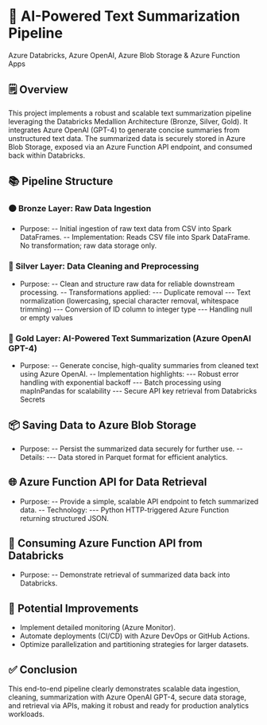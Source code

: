 # 📘 AI-Powered Text Summarization Pipeline
Azure Databricks, Azure OpenAI, Azure Blob Storage & Azure Function Apps

## 🗒️ Overview
This project implements a robust and scalable text summarization pipeline leveraging the Databricks Medallion Architecture (Bronze, Silver, Gold). It integrates Azure OpenAI (GPT-4) to generate concise summaries from unstructured text data. The summarized data is securely stored in Azure Blob Storage, exposed via an Azure Function API endpoint, and consumed back within Databricks.

## 📚 Pipeline Structure
### 🟤 Bronze Layer: Raw Data Ingestion
 - Purpose:
 -- Initial ingestion of raw text data from CSV into Spark DataFrames.
 -- Implementation:
    Reads CSV file into Spark DataFrame.
  No transformation; raw data storage only.

### 🥈 Silver Layer: Data Cleaning and Preprocessing
 - Purpose:
 -- Clean and structure raw data for reliable downstream processing.
 -- Transformations applied:
 --- Duplicate removal
 --- Text normalization (lowercasing, special character removal, whitespace trimming)
 --- Conversion of ID column to integer type
 --- Handling null or empty values

### 🥇 Gold Layer: AI-Powered Text Summarization (Azure OpenAI GPT-4)
 - Purpose:
 -- Generate concise, high-quality summaries from cleaned text using Azure OpenAI.
 -- Implementation highlights:
 --- Robust error handling with exponential backoff
 --- Batch processing using mapInPandas for scalability
 --- Secure API key retrieval from Databricks Secrets

## 📦 Saving Data to Azure Blob Storage
 - Purpose:
 -- Persist the summarized data securely for further use.
 -- Details:
 --- Data stored in Parquet format for efficient analytics.

## 🌐 Azure Function API for Data Retrieval
 - Purpose:
 -- Provide a simple, scalable API endpoint to fetch summarized data.
 -- Technology:
 --- Python HTTP-triggered Azure Function returning structured JSON.
## 🔄 Consuming Azure Function API from Databricks
 - Purpose:
 -- Demonstrate retrieval of summarized data back into Databricks.
## 🚧 Potential Improvements
 - Implement detailed monitoring (Azure Monitor).
 - Automate deployments (CI/CD) with Azure DevOps or GitHub Actions.
 - Optimize parallelization and partitioning strategies for larger datasets.
## ✅ Conclusion
This end-to-end pipeline clearly demonstrates scalable data ingestion, cleaning, summarization with Azure OpenAI GPT-4, secure data storage, and retrieval via APIs, making it robust and ready for production analytics workloads.
